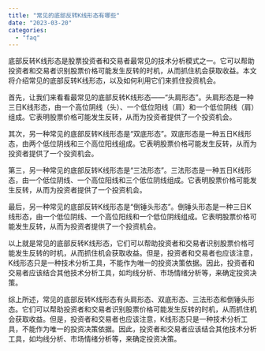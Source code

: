 ```yaml
---
title: "常见的底部反转K线形态有哪些"
date: "2023-03-20"
categories: 
  - "faq"
---
```


底部反转K线形态是股票投资者和交易者最常见的技术分析模式之一。它可以帮助投资者和交易者识别股票价格可能发生反转的时机，从而抓住机会获取收益。本文将介绍常见的底部反转K线形态，以及如何利用它们来抓住投资机会。

首先，让我们来看看最常见的底部反转K线形态——“头肩形态”。头肩形态是一种三日K线形态，由一个高位阴线（头）、一个低位阳线（肩）和一个低位阴线（肩）组成。它表明股票价格可能发生反转，从而为投资者提供了一个投资机会。

其次，另一种常见的底部反转K线形态是“双底形态”。双底形态是一种五日K线形态，由两个低位阴线和三个高位阳线组成。它表明股票价格可能发生反转，从而为投资者提供了一个投资机会。

第三，另一种常见的底部反转K线形态是“三法形态”。三法形态是一种五日K线形态，由一个低位阴线、一个高位阳线和三个低位阴线组成。它表明股票价格可能发生反转，从而为投资者提供了一个投资机会。

最后，另一种常见的底部反转K线形态是“倒锤头形态”。倒锤头形态是一种三日K线形态，由一个低位阴线、一个高位阳线和一个低位阴线组成。它表明股票价格可能发生反转，从而为投资者提供了一个投资机会。

以上就是常见的底部反转K线形态，它们可以帮助投资者和交易者识别股票价格可能发生反转的时机，从而抓住机会获取收益。但是，投资者和交易者也应该注意，K线形态只是一种技术分析工具，不能作为唯一的投资决策依据。因此，投资者和交易者应该结合其他技术分析工具，如均线分析、市场情绪分析等，来确定投资决策。

综上所述，常见的底部反转K线形态有头肩形态、双底形态、三法形态和倒锤头形态。它们可以帮助投资者和交易者识别股票价格可能发生反转的时机，从而抓住机会获取收益。但是，投资者和交易者也应该注意，K线形态只是一种技术分析工具，不能作为唯一的投资决策依据。因此，投资者和交易者应该结合其他技术分析工具，如均线分析、市场情绪分析等，来确定投资决策。
